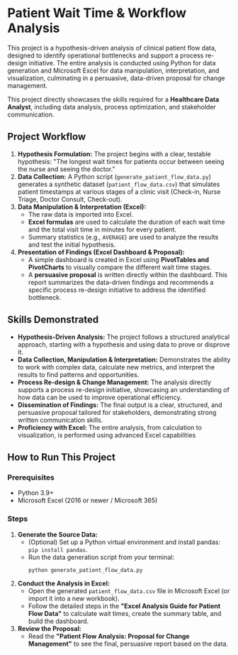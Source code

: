 # Patient Wait Time & Workflow Analysis

This project is a hypothesis-driven analysis of clinical patient flow data, designed to identify operational bottlenecks and support a process re-design initiative. The entire analysis is conducted using Python for data generation and Microsoft Excel for data manipulation, interpretation, and visualization, culminating in a persuasive, data-driven proposal for change management.

This project directly showcases the skills required for a **Healthcare Data Analyst**, including data analysis, process optimization, and stakeholder communication.

## Project Workflow

1.  **Hypothesis Formulation:** The project begins with a clear, testable hypothesis: "The longest wait times for patients occur between seeing the nurse and seeing the doctor."
2.  **Data Collection:** A Python script (`generate_patient_flow_data.py`) generates a synthetic dataset (`patient_flow_data.csv`) that simulates patient timestamps at various stages of a clinic visit (Check-in, Nurse Triage, Doctor Consult, Check-out).
3.  **Data Manipulation & Interpretation (Excel):**
    * The raw data is imported into Excel.
    * **Excel formulas** are used to calculate the duration of each wait time and the total visit time in minutes for every patient.
    * Summary statistics (e.g., `AVERAGE`) are used to analyze the results and test the initial hypothesis.
4.  **Presentation of Findings (Excel Dashboard & Proposal):**
    * A simple dashboard is created in Excel using **PivotTables and PivotCharts** to visually compare the different wait time stages.
    * A **persuasive proposal** is written directly within the dashboard. This report summarizes the data-driven findings and recommends a specific process re-design initiative to address the identified bottleneck.

## Skills Demonstrated

* **Hypothesis-Driven Analysis:** The project follows a structured analytical approach, starting with a hypothesis and using data to prove or disprove it.
* **Data Collection, Manipulation & Interpretation:** Demonstrates the ability to work with complex data, calculate new metrics, and interpret the results to find patterns and opportunities.
* **Process Re-design & Change Management:** The analysis directly supports a process re-design initiative, showcasing an understanding of how data can be used to improve operational efficiency.
* **Dissemination of Findings:** The final output is a clear, structured, and persuasive proposal tailored for stakeholders, demonstrating strong written communication skills.
* **Proficiency with Excel:** The entire analysis, from calculation to visualization, is performed using advanced Excel capabilities

## How to Run This Project

### Prerequisites

* Python 3.9+
* Microsoft Excel (2016 or newer / Microsoft 365)

### Steps

1.  **Generate the Source Data:**
    * (Optional) Set up a Python virtual environment and install pandas: `pip install pandas`.
    * Run the data generation script from your terminal:
        ```bash
        python generate_patient_flow_data.py
        ```
2.  **Conduct the Analysis in Excel:**
    * Open the generated `patient_flow_data.csv` file in Microsoft Excel (or import it into a new workbook).
    * Follow the detailed steps in the **"Excel Analysis Guide for Patient Flow Data"** to calculate wait times, create the summary table, and build the dashboard.
3.  **Review the Proposal:**
    * Read the **"Patient Flow Analysis: Proposal for Change Management"** to see the final, persuasive report based on the data.
